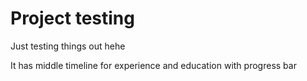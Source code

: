 # Project testing

Just testing things out hehe

It has middle timeline for experience and education with progress bar

